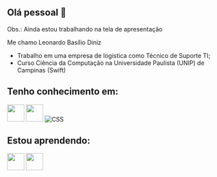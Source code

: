 ## Olá pessoal 👋

Obs.: Ainda estou trabalhando na tela de apresentação

Me chamo Leonardo Basílio Diniz

- Trabalho em uma empresa de logistica como Técnico de Suporte TI;
- Curso Ciência da Computação na Universidade Paulista (UNIP) de Campinas (Swift)

## Tenho conhecimento em:

<img src="https://cdn.jsdelivr.net/gh/devicons/devicon/icons/html5/html5-original.svg" height="40" width="40"/> <img src="https://cdn.jsdelivr.net/gh/devicons/devicon/icons/css3/css3-original.svg" height="40" width="40"/></img>
![CSS](https://img.shields.io/badge/-CSS-0D1117?style=for-the-badge&logo=CSS3&logoColor=1572B6&labelColor=0D1117)&nbsp;
          

## Estou aprendendo:
<img src="https://cdn.jsdelivr.net/gh/devicons/devicon/icons/java/java-original.svg" height="40" width="40" /> <img src="https://cdn.jsdelivr.net/gh/devicons/devicon/icons/javascript/javascript-original.svg" height="40" width="40" />